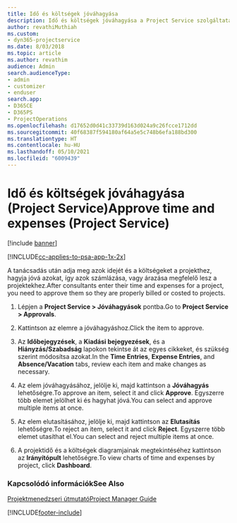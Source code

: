```yaml
---
title: Idő és költségek jóváhagyása
description: Idő és költségek jóváhagyása a Project Service szolgáltatásban
author: revathiMuthiah
ms.custom:
- dyn365-projectservice
ms.date: 8/03/2018
ms.topic: article
ms.author: revathim
audience: Admin
search.audienceType:
- admin
- customizer
- enduser
search.app:
- D365CE
- D365PS
- ProjectOperations
ms.openlocfilehash: d17652d0d41c33739d163d024a9c26fcce1712dd
ms.sourcegitcommit: 40f68387f594180af64a5e5c748b6efa188bd300
ms.translationtype: HT
ms.contentlocale: hu-HU
ms.lasthandoff: 05/10/2021
ms.locfileid: "6009439"
---
```

# <a name="approve-time-and-expenses-project-service"></a><span data-ttu-id="2b8c1-103">Idő és költségek jóváhagyása (Project Service)</span><span class="sxs-lookup"><span data-stu-id="2b8c1-103">Approve time and expenses (Project Service)</span></span>

[!include [banner](../includes/psa-now-project-operations.md)]

[!INCLUDE[cc-applies-to-psa-app-1x-2x](../includes/cc-applies-to-psa-app-1x-2x.md)]

<span data-ttu-id="2b8c1-104">A tanácsadás után adja meg azok idejét és a költségeket a projekthez, hagyja jóvá azokat, így azok számlázása, vagy árazása megfelelő lesz a projektekhez.</span><span class="sxs-lookup"><span data-stu-id="2b8c1-104">After consultants enter their time and expenses for a project, you need to approve them so they are properly billed or costed to projects.</span></span>  
  
1.  <span data-ttu-id="2b8c1-105">Lépjen a **Project Service > Jóváhagyások** pontba.</span><span class="sxs-lookup"><span data-stu-id="2b8c1-105">Go to **Project Service > Approvals**.</span></span>  
  
2.  <span data-ttu-id="2b8c1-106">Kattintson az elemre a jóváhagyáshoz.</span><span class="sxs-lookup"><span data-stu-id="2b8c1-106">Click the item to approve.</span></span>  
  
3.  <span data-ttu-id="2b8c1-107">Az **Időbejegyzések**, a **Kiadási bejegyezések**, és a **Hiányzás/Szabadság** lapokon tekintse át az egyes cikkeket, és szükség szerint módosítsa azokat.</span><span class="sxs-lookup"><span data-stu-id="2b8c1-107">In the **Time Entries**, **Expense Entries**, and **Absence/Vacation** tabs, review each item and make changes as necessary.</span></span>  
  
4.  <span data-ttu-id="2b8c1-108">Az elem jóváhagyásához, jelölje ki, majd kattintson a **Jóváhagyás** lehetőségre.</span><span class="sxs-lookup"><span data-stu-id="2b8c1-108">To approve an item, select it and click **Approve**.</span></span> <span data-ttu-id="2b8c1-109">Egyszerre több elemet jelölhet ki és hagyhat jóvá.</span><span class="sxs-lookup"><span data-stu-id="2b8c1-109">You can select and approve multiple items at once.</span></span>  
  
5.  <span data-ttu-id="2b8c1-110">Az elem elutasításához, jelölje ki, majd kattintson az **Elutasítás** lehetőségre.</span><span class="sxs-lookup"><span data-stu-id="2b8c1-110">To reject an item, select it and click **Reject**.</span></span> <span data-ttu-id="2b8c1-111">Egyszerre több elemet utasíthat el.</span><span class="sxs-lookup"><span data-stu-id="2b8c1-111">You can select and reject multiple items at once.</span></span>  
  
6.  <span data-ttu-id="2b8c1-112">A projektidő és a költségek diagramjainak megtekintéséhez kattintson az **Irányítópult** lehetőségre.</span><span class="sxs-lookup"><span data-stu-id="2b8c1-112">To view charts of time and expenses by project, click **Dashboard**.</span></span>  
  
### <a name="see-also"></a><span data-ttu-id="2b8c1-113">Kapcsolódó információk</span><span class="sxs-lookup"><span data-stu-id="2b8c1-113">See Also</span></span>  
 [<span data-ttu-id="2b8c1-114">Projektmenedzseri útmutató</span><span class="sxs-lookup"><span data-stu-id="2b8c1-114">Project Manager Guide</span></span>](../psa/project-manager-guide.md)


[!INCLUDE[footer-include](../includes/footer-banner.md)]